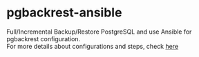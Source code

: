 # pgbackrest-ansible
Full/Incremental Backup/Restore PostgreSQL and use Ansible for pgbackrest configuration. <br>
For more details about configurations and steps, check <a href="https://bshayr29.medium.com/full-incremental-backup-restore-postgresql-6c7872f80227">here</a>  
